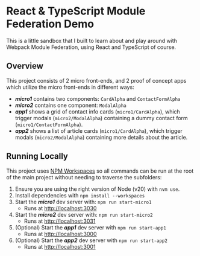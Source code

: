 # React & TypeScript Module Federation Demo

This is a little sandbox that I built to learn about and play around with Webpack Module Federation, using React and TypeScript of course.

## Overview

This project consists of 2 micro front-ends, and 2 proof of concept apps which utilize the micro front-ends in different ways:

* **_micro1_** contains two components: `CardAlpha` and `ContactFormAlpha`
* **_micro2_** contains one component: `ModalAlpha`
* **_app1_** shows a grid of contact info cards (`micro1/CardAlpha`), which trigger modals (`micro2/ModalAlpha`) containing a dummy contact form (`micro1/ContactFormAlpha`).
* **_app2_** shows a list of article cards (`micro1/CardAlpha`), which trigger modals (`micro2/ModalAlpha`) containing more details about the article.

## Running Locally

This project uses [NPM Workspaces](https://docs.npmjs.com/cli/v10/using-npm/workspaces) so all commands can be run at the root of the main project without needing to traverse the subfolders:

1. Ensure you are using the right version of Node (v20) with `nvm use`.
2. Install dependencies with `npm install --workspaces`
2. Start the **_micro1_** dev server with: `npm run start-micro1`
    * Runs at [http://localhost:3030](http://localhost:3030)
3. Start the **_micro2_** dev server with: `npm run start-micro2`
    * Runs at [http://localhost:3031](http://localhost:3031)
4. (Optional) Start the **_app1_** dev server with `npm run start-app1`
    * Runs at [http://localhost:3000](http://localhost:3000)
5. (Optional) Start the **_app2_** dev server with `npm run start-app2`
    * Runs at [http://localhost:3001](http://localhost:3001)
